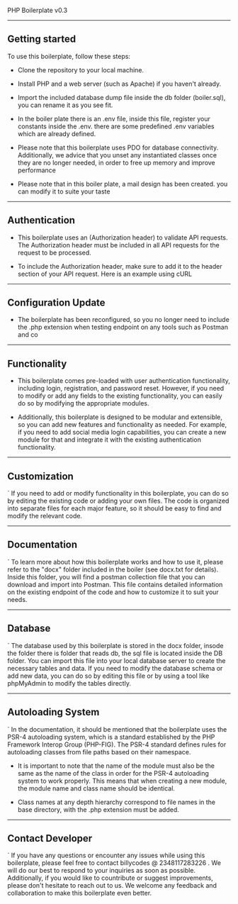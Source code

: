 PHP Boilerplate v0.3
____
## Getting started

To use this boilerplate, follow these steps:

* Clone the repository to your local machine.
* Install PHP and a web server (such as Apache) if you haven't already.

* Import the included database dump file inside the db folder (boiler.sql), you  can rename it as you see fit. 
* In the boiler plate there is an .env file, inside this file, register your constants inside  the .env. there are some predefined .env variables which are already defined.
* Please note that this boilerplate uses PDO for database connectivity. Additionally, we advice that you unset any instantiated classes once they are no longer needed, in order to free up memory and improve performance
* Please note that in this boiler plate,   a mail design has been created. you can modify it to suite your taste

---
## Authentication

* This boilerplate uses an (Authorization header) to validate API requests. The Authorization header must be included in all API requests for the request to be processed.
 
* To include the Authorization header, make sure to add it to the header section of your API request. Here is an example using cURL


---
## Configuration Update

* The boilerplate has been reconfigured, so you no longer need to include the .php extension when testing  endpoint on any  tools such as Postman and co
---
## Functionality

* This boilerplate comes pre-loaded with user authentication functionality, including login, registration, and password reset. However, if you need to modify or add any fields to the existing functionality, you can easily do so by modifying the appropriate modules.

* Additionally, this boilerplate is designed to be modular and extensible, so you can add new features and functionality as needed. For example, if you need to add social media login capabilities, you can create a new module for that and integrate it with the existing authentication functionality.

---
## Customization
`
If you need to add or modify functionality in this boilerplate, you can do so by editing the existing code or adding your own files. The code is organized into separate files for each major feature, so it should be easy to find and modify the relevant code.

---
## Documentation
`
To learn more about how this boilerplate works and how to use it, please refer to the "docx" folder included in the boiler  (see docx.txt for details). Inside this folder, you will find a postman collection file that you can download and import into Postman. This file contains detailed information on the existing endpoint  of the code and how to customize it to suit your needs.

---
## Database
`
The database used by this boilerplate is stored in the docx folder, insode the folder there is  folder that reads db, the sql file is located inside the DB folder. You can import this file into your local database server to create the necessary tables and data. If you need to modify the database schema or add new data, you can do so by editing this file or by using a tool like phpMyAdmin to modify the tables directly.

---
## Autoloading System
`
In the documentation, it should be mentioned that the boilerplate uses the PSR-4 autoloading system, which is a standard established by the PHP Framework Interop Group (PHP-FIG). The PSR-4 standard defines rules for autoloading classes from file paths based on their namespace.


* It is important to note that the name of the module must also be the same as the name of the class in order for the PSR-4 autoloading system to work properly. This means that when creating a new module, the module name and class name should be identical.


* Class names at any depth  hierarchy correspond to file names in the base directory, with the .php extension must be  added.

---
## Contact Developer
`
If you have any questions or encounter any issues while using this boilerplate, please feel free to contact  billycodes @ 2348117283226 . We will do our best to respond to your inquiries as soon as possible. Additionally, if you would like to countribute or  suggest improvements, please don't hesitate to reach out to us. We welcome any feedback and collaboration to make this boilerplate even better.


